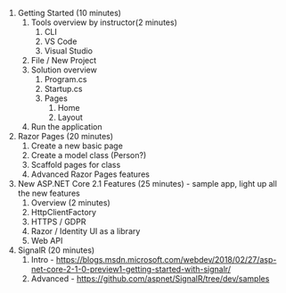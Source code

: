1. Getting Started (10 minutes)
    1. Tools overview by instructor(2 minutes)
        1. CLI
        2. VS Code
        3. Visual Studio
    2. File / New Project
    3. Solution overview
        1. Program.cs
        2. Startup.cs
        3. Pages
            1. Home
            2. Layout
    4. Run the application
2. Razor Pages (20 minutes)
    1. Create a new basic page
    2. Create a model class (Person?)
    3. Scaffold pages for class
    4. Advanced Razor Pages features
3. New ASP.NET Core 2.1 Features (25 minutes) - sample app, light up all the new features
    1. Overview (2 minutes)
    2. HttpClientFactory
    3. HTTPS / GDPR
    4. Razor / Identity UI as a library
    5. Web API
4. SignalR (20 minutes)
    1. Intro - https://blogs.msdn.microsoft.com/webdev/2018/02/27/asp-net-core-2-1-0-preview1-getting-started-with-signalr/
    2. Advanced - https://github.com/aspnet/SignalR/tree/dev/samples
